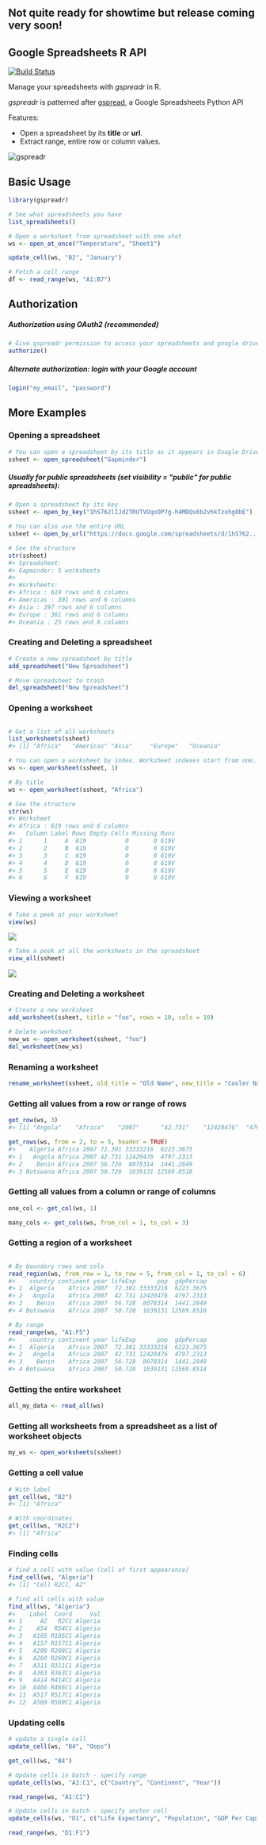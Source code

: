 <!-- README.md is generated from README.Rmd. Please edit that file -->
**Not quite ready for showtime but release coming very soon!**
--------------------------------------------------------------

Google Spreadsheets R API
-------------------------

[![Build Status](https://travis-ci.org/jennybc/gspreadr.png?branch=master)](https://travis-ci.org/jennybc/gspreadr)

Manage your spreadsheets with *gspreadr* in R.

*gspreadr* is patterned after [gspread](https://github.com/burnash/gspread), a Google Spreadsheets Python API

Features:

-   Open a spreadsheet by its **title** or **url**.
-   Extract range, entire row or column values.

![gspreadr](README-gspreadr.png)

Basic Usage
-----------

``` r
library(gspreadr)
```

``` r
# See what spreadsheets you have
list_spreadsheets()

# Open a worksheet from spreadsheet with one shot
ws <- open_at_once("Temperature", "Sheet1")

update_cell(ws, "B2", "January")

# Fetch a cell range
df <- read_range(ws, "A1:B7")
```

Authorization
-------------

##### Authorization using OAuth2 (recommended)

``` r
# Give gspreadr permission to access your spreadsheets and google drive
authorize() 
```

##### Alternate authorization: login with your Google account

``` r
login("my_email", "password")
```

More Examples
-------------

### Opening a spreadsheet

``` r
# You can open a spreadsheet by its title as it appears in Google Drive
ssheet <- open_spreadsheet("Gapminder")
```

##### Usually for public spreadsheets (set visibility = "public" for public spreadsheets):

``` r
# Open a spreadsheet by its key 
ssheet <- open_by_key("1hS762lIJd2TRUTVOqoOP7g-h4MDQs6b2vhkTzohg8bE")

# You can also use the entire URL
ssheet <- open_by_url("https://docs.google.com/spreadsheets/d/1hS762...")
```

``` r
# See the structure
str(ssheet)
#> Spreadsheet:
#> Gapminder: 5 worksheets
#> 
#> Worksheets:
#> Africa : 619 rows and 6 columns
#> Americas : 301 rows and 6 columns
#> Asia : 397 rows and 6 columns
#> Europe : 361 rows and 6 columns
#> Oceania : 25 rows and 6 columns
```

### Creating and Deleting a spreadsheet

``` r
# Create a new spreadsheet by title
add_spreadsheet("New Spreadsheet")

# Move spreadsheet to trash
del_spreadsheet("New Spreadsheet")
```

### Opening a worksheet

``` r

# Get a list of all worksheets
list_worksheets(ssheet)
#> [1] "Africa"   "Americas" "Asia"     "Europe"   "Oceania"

# You can open a worksheet by index. Worksheet indexes start from one.
ws <- open_worksheet(ssheet, 1)

# By title
ws <- open_worksheet(ssheet, "Africa")

# See the structure
str(ws)
#> Worksheet
#> Africa : 619 rows and 6 columns
#>   Column Label Rows Empty.Cells Missing Runs
#> 1      1     A  619           0       0 619V
#> 2      2     B  619           0       0 619V
#> 3      3     C  619           0       0 619V
#> 4      4     D  619           0       0 619V
#> 5      5     E  619           0       0 619V
#> 6      6     F  619           0       0 619V
```

### Viewing a worksheet

``` r
# Take a peek at your worksheet
view(ws)
```

![](README-one-worksheet-1.png)

``` r
# Take a peek at all the worksheets in the spreadsheet
view_all(ssheet)
```

![](README-all-worksheets-1.png)

### Creating and Deleting a worksheet

``` r
# Create a new worksheet
add_worksheet(ssheet, title = "foo", rows = 10, cols = 10)

# Delete worksheet
new_ws <- open_worksheet(ssheet, "foo")
del_worksheet(new_ws)
```

### Renaming a worksheet

``` r
rename_worksheet(ssheet, old_title = "Old Name", new_title = "Cooler Name")
```

### Getting all values from a row or range of rows

``` r
get_row(ws, 3)
#> [1] "Angola"    "Africa"    "2007"      "42.731"    "12420476"  "4797.2313"

get_rows(ws, from = 2, to = 5, header = TRUE)
#>    Algeria Africa 2007 72.301 33333216  6223.3675
#> 1   Angola Africa 2007 42.731 12420476  4797.2313
#> 2    Benin Africa 2007 56.728  8078314  1441.2849
#> 3 Botswana Africa 2007 50.728  1639131 12569.8518
```

### Getting all values from a column or range of columns

``` r
one_col <- get_col(ws, 1)

many_cols <- get_cols(ws, from_col = 1, to_col = 3)
```

### Getting a region of a worksheet

``` r

# By boundary rows and cols
read_region(ws, from_row = 1, to_row = 5, from_col = 1, to_col = 6)
#>    country continent year lifeExp      pop  gdpPercap
#> 1  Algeria    Africa 2007  72.301 33333216  6223.3675
#> 2   Angola    Africa 2007  42.731 12420476  4797.2313
#> 3    Benin    Africa 2007  56.728  8078314  1441.2849
#> 4 Botswana    Africa 2007  50.728  1639131 12569.8518

# By range
read_range(ws, "A1:F5")
#>    country continent year lifeExp      pop  gdpPercap
#> 1  Algeria    Africa 2007  72.301 33333216  6223.3675
#> 2   Angola    Africa 2007  42.731 12420476  4797.2313
#> 3    Benin    Africa 2007  56.728  8078314  1441.2849
#> 4 Botswana    Africa 2007  50.728  1639131 12569.8518
```

### Getting the entire worksheet

``` r
all_my_data <- read_all(ws)
```

### Getting all worksheets from a spreadsheet as a list of worksheet objects

``` r
my_ws <- open_worksheets(ssheet)
```

### Getting a cell value

``` r
# With label
get_cell(ws, "B2")
#> [1] "Africa"

# With coordinates
get_cell(ws, "R2C2")
#> [1] "Africa"
```

### Finding cells

``` r
# find a cell with value (cell of first appearance)
find_cell(ws, "Algeria")
#> [1] "Cell R2C1, A2"

# find all cells with value
find_all(ws, "Algeria")
#>    Label  Coord     Val
#> 1     A2   R2C1 Algeria
#> 2    A54  R54C1 Algeria
#> 3   A105 R105C1 Algeria
#> 4   A157 R157C1 Algeria
#> 5   A208 R208C1 Algeria
#> 6   A260 R260C1 Algeria
#> 7   A311 R311C1 Algeria
#> 8   A363 R363C1 Algeria
#> 9   A414 R414C1 Algeria
#> 10  A466 R466C1 Algeria
#> 11  A517 R517C1 Algeria
#> 12  A569 R569C1 Algeria
```

### Updating cells

``` r
# update a single cell
update_cell(ws, "B4", "Oops")

get_cell(ws, "B4")

# Update cells in batch - specify range
update_cells(ws, "A1:C1", c("Country", "Continent", "Year"))

read_range(ws, "A1:C1")

# Update cells in batch - specify anchor cell
update_cells(ws, "D1", c("Life Expectancy", "Population", "GDP Per Capita"))

read_range(ws, "D1:F1")
```
